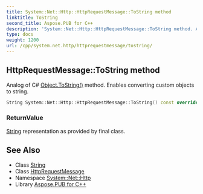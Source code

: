 ```yaml
---
title: System::Net::Http::HttpRequestMessage::ToString method
linktitle: ToString
second_title: Aspose.PUB for C++
description: 'System::Net::Http::HttpRequestMessage::ToString method. Analog of C# Object.ToString() method. Enables converting custom objects to string in C++.'
type: docs
weight: 1200
url: /cpp/system.net.http/httprequestmessage/tostring/
---
```

## HttpRequestMessage::ToString method


Analog of C# [Object.ToString()](../../../system/object/tostring/) method. Enables converting custom objects to string.

```cpp
String System::Net::Http::HttpRequestMessage::ToString() const override
```


### ReturnValue

[String](../../../system/string/) representation as provided by final class.

## See Also

* Class [String](../../../system/string/)
* Class [HttpRequestMessage](../)
* Namespace [System::Net::Http](../../)
* Library [Aspose.PUB for C++](../../../)
